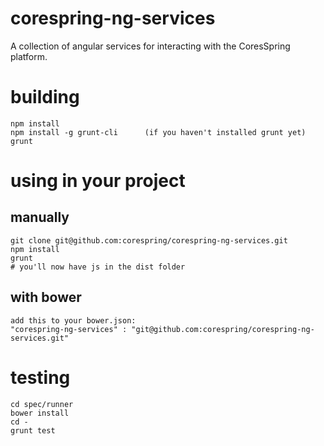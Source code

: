 # corespring-ng-services

A collection of angular services for interacting with the CoresSpring platform.

# building

    npm install
    npm install -g grunt-cli      (if you haven't installed grunt yet)
    grunt

# using in your project
## manually
   
    git clone git@github.com:corespring/corespring-ng-services.git
    npm install
    grunt
    # you'll now have js in the dist folder
    
## with bower

    add this to your bower.json: 
    "corespring-ng-services" : "git@github.com:corespring/corespring-ng-services.git"

# testing

    cd spec/runner
    bower install
    cd -
    grunt test
